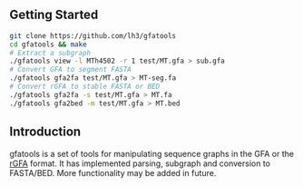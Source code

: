## Getting Started
```sh
git clone https://github.com/lh3/gfatools
cd gfatools && make
# Extract a subgraph
./gfatools view -l MTh4502 -r 1 test/MT.gfa > sub.gfa
# Convert GFA to segment FASTA
./gfatools gfa2fa test/MT.gfa > MT-seg.fa
# Convert rGFA to stable FASTA or BED
./gfatools gfa2fa -s test/MT.gfa > MT.fa
./gfatools gfa2bed -m test/MT.gfa > MT.bed
```

## Introduction

gfatools is a set of tools for manipulating sequence graphs in the GFA or the
[rGFA][rGFA] format. It has implemented parsing, subgraph and conversion to
FASTA/BED. More functionality may be added in future.

[rGFA]: https://github.com/lh3/gfatools/blob/master/doc/rGFA.md
